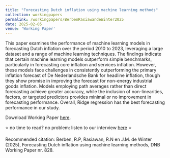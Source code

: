 ```yaml
---
title: "Forecasting Dutch inflation using machine learning methods"
collection: workingpapers
permalink: /workingpapers/BerbenRasiawandeWinter2025
date: 2025-02-05
venue: 'Working Paper'
---
```

This paper examines the performance of machine learning models in forecasting Dutch inflation over the period 2010 to 2023, leveraging a large dataset and a range of machine learning techniques. The findings indicate that certain machine learning models outperform simple benchmarks, particularly in forecasting core inflation and services inflation. However, these models face challenges in consistently outperforming the primary inflation forecast of De Nederlandsche Bank for headline inflation, though they show promise in improving the forecast for non-energy industrial goods inflation. Models employing path averages rather than direct forecasting achieve greater accuracy, while the inclusion of non-linearities, factors, or targeted predictors provides minimal or no improvement in forecasting performance. Overall, Ridge regression has the best forecasting performance in our study.

Download Working Paper [here](https://www.dnb.nl/media/2v0iatgr/working_paper_no-828.pdf).

⭐ no time to read? no problem: listen to our interview [here](https://notebooklm.google.com/notebook/48382e5d-a2ce-45a7-9ca1-644366429562/audio) ⭐

Recommended citation: Berben, R.P, Rasiawan, R.N en J.M. de Winter (2025), Forecasting Dutch inflation using machine learning methods, DNB Working Paper nr. 828.
